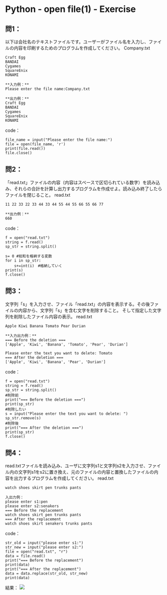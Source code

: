 # Python - open file(1) - Exercise
## 問1：
以下は会社名のテキストファイルです。ユーザーがファイル名を入力し、ファイルの内容を印刷するためのプログラムを作成してください。
Company.txt
```
Craft Egg 
BANDAI 
Cygames
SquareEnix
KONAMI
```

```
**入力例：**
Please enter the file name:Company.txt

**出力例：**
Craft Egg 
BANDAI 
Cygames
SquareEnix
KONAMI
```

code：
```python=
file_name = input("Please enter the file name:")
file = open(file_name, 'r')
print(file.read())
file.close()
```

## 問2：
「read.txt」ファイルの内容（内容はスペースで区切られている数字）を読み込み、それらの合計を計算し出力するプログラムを作成せよ。読み込み終了したらファイルを閉じること。
read.txt
```
11 22 33 22 33 44 33 44 55 44 55 66 55 66 77
```
```
**出力例：**
660
```

code：
```python=
f = open("read.txt")
string = f.read()
sp_str = string.split()

s= 0 #総和を格納する変数
for i in sp_str:
    s+=int(i)　#格納していく
print(s)
f.close()
```

## 問3：
文字列「s」を入力させ、ファイル「read.txt」の内容を表示する。その後ファイルの内容から、文字列「s」を含む文字を削除すること。
そして指定した文字列を削除したファイル内容の表示。
read.txt
```
Apple Kiwi Banana Tomato Pear Durian
```
```
**入力出力例：**
=== Before the deletion ===
['Apple', 'Kiwi', 'Banana', 'Tomato', 'Pear', 'Durian']

Please enter the text you want to delete: Tomato
=== After the deletion ===
['Apple', 'Kiwi', 'Banana', 'Pear', 'Durian']
```
code：
```python=
f = open("read.txt")
string = f.read()
sp_str = string.split()
#削除前
print("=== Before the deletion ===")
print(sp_str)
#削除したい
s = input("Please enter the text you want to delete: ")
sp_str.remove(s)
#削除後
print("=== After the deletion ===")
print(sp_str)
f.close()
```

## 問4：
read.txtファイルを読み込み、ユーザに文字列s1と文字列s2を入力させ、ファイル内の文字列s1をs2に置き換え、元のファイルの内容と置換したファイルの内容を出力するプログラムを作成してください。
read.txt
```
watch shoes skirt pen trunks pants
```
```
入出力例：
please enter s1:pen
please enter s2:senakers
=== Before the replacement
watch shoes skirt pen trunks pants
=== After the replacement
watch shoes skirt senakers trunks pants
```

code：
```python=
str_old = input("please enter s1:")
str_new = input("please enter s2:")
file = open("read.txt", "r")
data = file.read()
print("=== Before the replacement")
print(data)
print("=== After the replacement")
data = data.replace(str_old, str_new)
print(data)
```
結果：
![](https://i.imgur.com/8qI9DPu.png)
